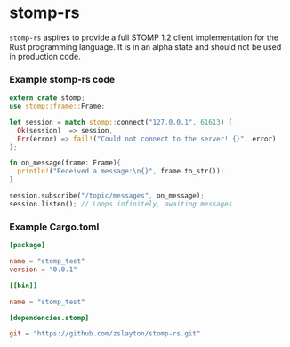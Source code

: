 stomp-rs
=====
`stomp-rs` aspires to provide a full STOMP 1.2 client implementation for the Rust
programming language. It is in an alpha state and should not be used in production code.


### Example stomp-rs code
```rust
extern crate stomp;
use stomp::frame::Frame;

let session = match stomp::connect("127.0.0.1", 61613) {
  Ok(session)  => session,
  Err(error) => fail!("Could not connect to the server! {}", error)
};

fn on_message(frame: Frame){
  println!("Received a message:\n{}", frame.to_str());
}

session.subscribe("/topic/messages", on_message);
session.listen(); // Loops infinitely, awaiting messages
```

### Example Cargo.toml
```toml
[package]

name = "stomp_test"
version = "0.0.1"

[[bin]]

name = "stomp_test"

[dependencies.stomp]

git = "https://github.com/zslayton/stomp-rs.git"
```
